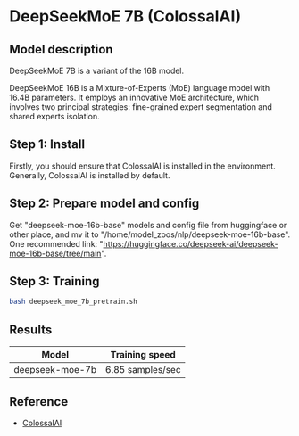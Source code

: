 # DeepSeekMoE 7B (ColossalAI)

## Model description

DeepSeekMoE 7B is a variant of the 16B model.

DeepSeekMoE 16B is a Mixture-of-Experts (MoE) language model with 16.4B parameters. It employs an innovative MoE architecture, which involves two principal strategies: fine-grained expert segmentation and shared experts isolation.

## Step 1: Install

Firstly, you should ensure that ColossalAI is installed in the environment. Generally, ColossalAI is installed by default.

## Step 2: Prepare model and config

Get "deepseek-moe-16b-base" models and config file from huggingface or other place, and mv it to "/home/model_zoos/nlp/deepseek-moe-16b-base".
One recommended link: "<https://huggingface.co/deepseek-ai/deepseek-moe-16b-base/tree/main>".

## Step 3: Training

```bash
bash deepseek_moe_7b_pretrain.sh
```

## Results

| Model              | Training speed     |
|--------------------|--------------------|
| deepseek-moe-7b    |  6.85 samples/sec  |

## Reference

- [ColossalAI](https://github.com/hpcaitech/ColossalAI/tree/v0.4.4/examples/language/deepseek)
